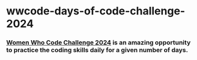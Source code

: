 # wwcode-days-of-code-challenge-2024

### [Women Who Code Challenge 2024](https://hopin.com/events/wwcode-days-of-code/registration) is an amazing opportunity to practice the coding skills daily for a given number of days.
